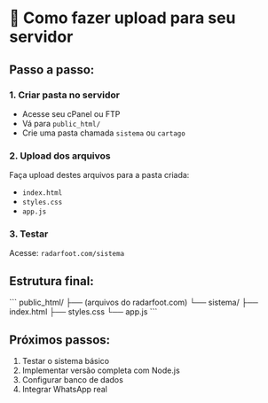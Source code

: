 # 📁 Como fazer upload para seu servidor

## Passo a passo:

### 1. Criar pasta no servidor
- Acesse seu cPanel ou FTP
- Vá para `public_html/`
- Crie uma pasta chamada `sistema` ou `cartago`

### 2. Upload dos arquivos
Faça upload destes arquivos para a pasta criada:
- `index.html`
- `styles.css`
- `app.js`

### 3. Testar
Acesse: `radarfoot.com/sistema`

## Estrutura final:
\`\`\`
public_html/
├── (arquivos do radarfoot.com)
└── sistema/
    ├── index.html
    ├── styles.css
    └── app.js
\`\`\`

## Próximos passos:
1. Testar o sistema básico
2. Implementar versão completa com Node.js
3. Configurar banco de dados
4. Integrar WhatsApp real
